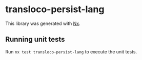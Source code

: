 # transloco-persist-lang

This library was generated with [Nx](https://nx.dev).

## Running unit tests

Run `nx test transloco-persist-lang` to execute the unit tests.
